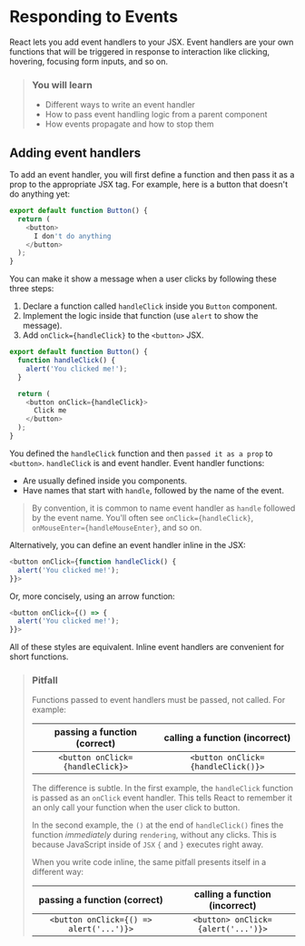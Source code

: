 # Responding to Events

React lets you add event handlers to your JSX. Event handlers are your
own functions that will be triggered in response to interaction like
clicking, hovering, focusing form inputs, and so on.

> ### You will learn
> 
> * Different ways to write an event handler
> * How to pass event handling logic from a parent component
> * How events propagate and how to stop them

## Adding event handlers

To add an event handler, you will first define a function and then pass
it as a prop to the appropriate JSX tag. For example, here is a button
that doesn't do anything yet:

```javascript
export default function Button() {
  return (
    <button>
      I don't do anything
    </button>
  );
}
```

You can make it show a message when a user clicks by following these three steps:

1. Declare a function called `handleClick` inside you `Button` component.
2. Implement the logic inside that function (use `alert` to show the message).
3. Add `onClick={handleClick}` to the `<button>` JSX.

```javascript
export default function Button() {
  function handleClick() {
    alert('You clicked me!');
  }

  return (
    <button onClick={handleClick}>
      Click me
    </button>
  );
}
```

You defined the `handleClick` function and then `passed it as a prop` to `<button>`. `handleClick` is and event handler. Event handler functions:

* Are usually defined inside you components.
* Have names that start with `handle`, followed by the name of the event.

> By convention, it is common to name event handler as `handle` followed
> by the event name. You'll often see `onClick={handleClick}`,
> `onMouseEnter={handleMouseEnter}`, and so on.

Alternatively, you can define an event handler inline in the JSX:

```javascript
<button onClick={function handleClick() {
  alert('You clicked me!');
}}>
```

Or, more concisely, using an arrow function:

```javascript
<button onClick={() => {
  alert('You clicked me!');
}}>
```

All of these styles are equivalent. Inline event handlers are convenient for short functions.

> ### Pitfall
>
> Functions passed to event handlers must be passed, not called. For
> example:
>
> | passing a function (correct)   | calling a function (incorrect) |
> |          :----:                |            :----:              |
> |`<button onClick={handleClick}>`| `<button onClick={handleClick()}>`|
>
> The difference is subtle. In the first example, the `handleClick`
> function is passed as an `onClick` event handler. This tells React to
> remember it an only call your function when the user click to button.
>
> In the second example, the `()` at the end of `handleClick()` fines
> the function *immediately* during `rendering`, without any clicks.
> This is because JavaScript inside of `JSX` `{` and `}` executes right
> away.
>
> When you write code inline, the same pitfall presents itself in
> a different way:
>
> | passing a function (correct) | calling a function (incorrect) |
> |         :-----:              |            :-----:             |
> |`<button onClick={() => alert('...')}>` |`<button> onClick={alert('...')}>` |
